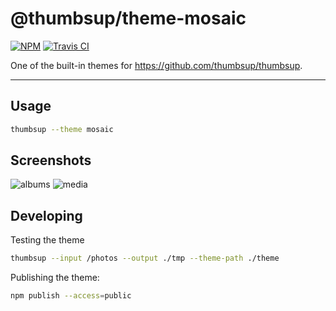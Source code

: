 # @thumbsup/theme-mosaic

[![NPM](https://img.shields.io/npm/v/@thumbsup/theme-mosaic.svg?style=flat)](https://www.npmjs.com/package/@thumbsup/theme-mosaic)
[![Travis CI](https://travis-ci.org/thumbsup/theme-mosaic.svg?branch=master)](https://travis-ci.org/thumbsup/theme-mosaic)

One of the built-in themes for https://github.com/thumbsup/thumbsup.

---

## Usage

```bash
thumbsup --theme mosaic
```

## Screenshots

![albums](docs/albums.png)
![media](docs/media.png)

## Developing

Testing the theme

```bash
thumbsup --input /photos --output ./tmp --theme-path ./theme
```

Publishing the theme:

```bash
npm publish --access=public
```
